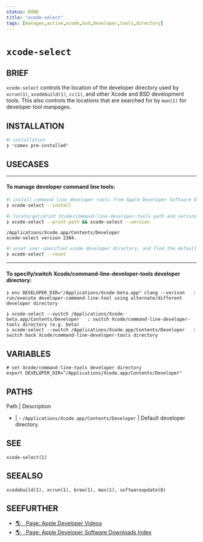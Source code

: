 ```yaml
---
status: DONE
title: "xcode-select"
tags: [manages,active,xcode,bsd,developer,tools,directory]
---
```


# `xcode-select`

## BRIEF

`xcode-select` controls the location of the developer directory used by `xcrun(1)`, `xcodebuild(1)`, `cc(1)`, and other Xcode and BSD development tools. This also controls the locations that are searched for by `man(1)` for developer tool manpages.

## INSTALLATION


```bash
#ℹ︎ installation
❯ *comes pre-installed*
```


## USECASES

----
#### To manage developer command line tools:


```bash
#ℹ︎ install command line developer tools from Apple Developer Software Downloads Index
❯ xcode-select --install
```



```bash
#ℹ︎ locate/get/print Xcode/command-line-developer-tools path and version information
❯ xcode-select --print-path && xcode-select --version
```

    /Applications/Xcode.app/Contents/Developer
    xcode-select version 2384.


```bash
#ℹ︎ unset user-specified xcode developer directory, and find the default one; fixes problems
❯ xcode-select --reset
```


----
#### To specify/switch Xcode/command-line-developer-tools developer directory:

    ❯ env DEVELOPER_DIR="/Applications/Xcode-beta.app" clang --verison   : run/execute developer-command-line-tool using alternate/different developer directory

    ❯ xcode-select --switch /Applications/Xcode-beta.app/Contents/Developer   : switch Xcode/command-line-developer-tools directory (e.g. beta)
    ❯ xcode-select --switch /Applications/Xcode.app/Contents/Developer   : switch back Xcode/command-line-developer-tools directory


## VARIABLES

    # set Xcode/command-line-tools developer directory
    export DEVELOPER_DIR="/Applications/Xcode.app/Contents/Developer"


## PATHS

Path | Description
- | -
`/Applications/Xcode.app/Contents/Developer` | Default developer directory.

## SEE

    xcode-select(1)

## SEEALSO

    xcodebuild(1), xcrun(1), brew(1), mas(1), softwareupdate(8)

## SEEFURTHER

- [🌎 Page: Apple Developer Videos](https://developer.apple.com/videos/)
- [🌎 Page: Apple Developer Software Downloads Index](https://developer.apple.com/download/all/)
